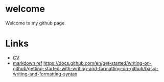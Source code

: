 # welcome

Welcome to my github page.

# Links
- [CV](cv.md)
- [markdown ref](https://docs.github.com/en/get-started/writing-on-github/getting-started-with-writing-and-formatting-on-github/basic-writing-and-formatting-syntax) https://docs.github.com/en/get-started/writing-on-github/getting-started-with-writing-and-formatting-on-github/basic-writing-and-formatting-syntax
